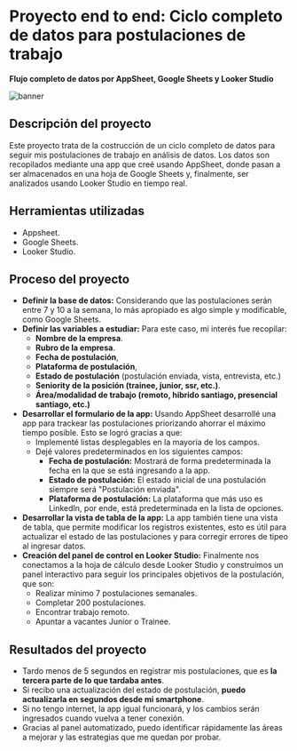 # Proyecto end to end: Ciclo completo de datos para postulaciones de trabajo
__Flujo completo de datos por AppSheet, Google Sheets y Looker Studio__

<image src="https://github.com/BastianLQ/Analisis-de-postulaciones-en-tiempo-real/blob/main/Images/banner.png" alt="banner">

## Descripción del proyecto
Este proyecto trata de la costrucción de un ciclo completo de datos para seguir mis postulaciones de trabajo en análisis de datos. Los datos son recopilados mediante una app que creé usando AppSheet, donde pasan a ser almacenados en una hoja de Google Sheets y, finalmente, ser analizados usando Looker Studio en tiempo real.

## Herramientas utilizadas
- Appsheet.
- Google Sheets.
- Looker Studio.

## Proceso del proyecto
- __Definir la base de datos:__ Considerando que las postulaciones serán entre 7 y 10 a la semana, lo más apropiado es algo simple y modificable, como Google Sheets.
- __Definir las variables a estudiar:__ Para este caso, mi interés fue recopilar:
  - __Nombre de la empresa__.
  - __Rubro de la empresa__.
  - __Fecha de postulación__,
  - __Plataforma de postulación__,
  - __Estado de postulación__ (postulación enviada, vista, entrevista, etc.)
  - __Seniority de la posición (trainee, junior, ssr, etc.)__.
  - __Área/modalidad de trabajo (remoto, hibrido santiago, presencial santiago, etc.)__
- __Desarrollar el formulario de la app:__ Usando AppSheet desarrollé una app para trackear las postulaciones priorizando ahorrar el máximo tiempo posible. Esto se logró gracias a que:
  - Implementé listas desplegables en la mayoría de los campos.
  - Dejé valores predeterminados en los siguientes campos:
    - __Fecha de postulación:__ Mostrará de forma predeterminada la fecha en la que se está ingresando a la app.
    - __Estado de postulación:__ El estado inicial de una postulación siempre será "Postulación enviada".
    - __Plataforma de postulación:__ La plataforma que más uso es LinkedIn, por ende, está predeterminada en la lista de opciones.
- __Desarrollar la vista de tabla de la app:__ La app también tiene una vista de tabla, que permite modificar los registros existentes, esto es útil para actualizar el estado de las postulaciones y para corregir errores de tipeo al ingresar datos.
- __Creación del panel de control en Looker Studio:__ Finalmente nos conectamos a la hoja de cálculo desde Looker Studio y construímos un panel interactivo para seguir los principales objetivos de la postulación, que son:
  - Realizar mínimo 7 postulaciones semanales.
  - Completar 200 postulaciones.
  - Encontrar trabajo remoto.
  - Apuntar a vacantes Junior o Trainee.

## Resultados del proyecto
- Tardo menos de 5 segundos en registrar mis postulaciones, que es __la tercera parte de lo que tardaba antes__.
- Si recibo una actualización del estado de postulación, __puedo actualizarla en segundos desde mi smartphone__.
- Si no tengo internet, la app igual funcionará, y los cambios serán ingresados cuando vuelva a tener conexión.
- Gracias al panel automatizado, puedo identificar rápidamente las áreas a mejorar y las estrategias que me quedan por probar.


                                                              


